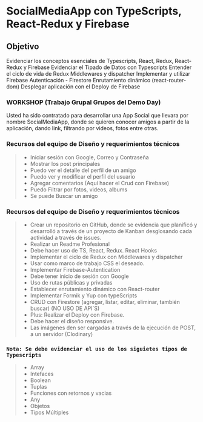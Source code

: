 # SocialMediaApp con TypeScripts, React-Redux y Firebase

## Objetivo

Evidenciar los conceptos esenciales de Typescripts, React, Redux, React-Redux y Firebase
Evidenciar el Tipado de Datos con Typescripts
Entender el ciclo de vida de Redux Middlewares y dispatcher
Implementar y utilizar Firebase Autenticación - Firestore
Enrutamiento dinámico (react-router-dom)
Desplegar aplicación con el Deploy de Firebase

### WORKSHOP (Trabajo Grupal Grupos del Demo Day)

Usted ha sido contratado para desarrollar una App Social que llevara por nombre SocialMediaApp, donde se quieren conocer amigos a partir de la aplicación, dando link, filtrando por videos, fotos entre otras.

### Recursos del equipo de Diseño y requerimientos técnicos

> - Iniciar sesión con Google, Correo y Contraseña
> - Mostrar los post principales
> - Puedo ver el detalle del perfil de un amigo
> - Puedo ver y modificar el perfil del usuario
> - Agregar comentarios  (Aquí hacer el Crud con Firebase)
> - Puedo Filtrar por fotos, videos, albums
> - Se puede Buscar un amigo

### Recursos del equipo de Diseño y requerimientos técnicos

> - Crear un repositorio en GitHub, donde se evidencia que planificó y desarrolló a través de un proyecto de Kanban desglosando cada actividad a través de issues.
> - Realizar un Readme Profesional
> - Debe hacer uso de TS, React, Redux. React Hooks
> - Implementar el ciclo de Redux con Middlewares y dispatcher
> - Usar como marco de trabajo CSS el deseado.
> - Implementar Firebase-Autentication
> - Debe tener inicio de sesión con Google 
> - Uso de rutas públicas y privadas
> - Establecer enrutamiento dinámico con React-router
> - Implementar Formik y Yup con typeScripts
> - CRUD con Firestore (agregar, listar, editar, eliminar, también buscar) (NO USO DE API`S)
> - Plus: Realizar el Deploy con Firebase.
> - Debe hacer el diseño responsive.
> - Las imágenes den ser cargadas a través de la ejecución de POST, a un servidor (Clodinary)

### `Nota: Se debe evidenciar el uso de los siguietes tipos de Typescripts`
> - Array
> - Intefaces
> - Boolean
> - Tuplas
> - Funciones con retornos y vacias
> - Any
> - Objetos
> - Tipos Múltiples

